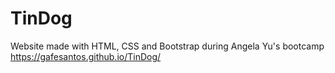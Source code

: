 # TinDog
Website made with HTML, CSS and Bootstrap during Angela Yu's bootcamp
 https://gafesantos.github.io/TinDog/
